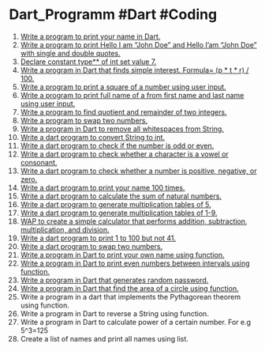 # Dart_Programm #Dart #Coding
1. [Write a program to print your name in Dart.](./Practice1/Ques1.dart)
2. [Write a program to print Hello I am “John Doe” and Hello I’am “John Doe” with single and double quotes.](./Practice1/Ques2.dart)
3. [Declare constant type** of int set value 7.](./Practice1/Ques3.dart)
4. [Write a program in Dart that finds simple interest. Formula= (p * t * r) / 100.](./Practice1/Ques4.dart)
5. [Write a program to print a square of a number using user input.](./Practice1/Ques5.dart)
6. [Write a program to print full name of a from first name and last name using user input.](./Practice1/Ques6.dart)
7. [Write a program to find quotient and remainder of two integers.](./Practice1/Ques7.dart)
8. [Write a program to swap two numbers.](./Practice1/Ques8.dart)
9. [Write a program in Dart to remove all whitespaces from String.](./Practice1/Ques9.dart)
10. [Write a dart program to convert String to int.](./Practice1/Ques10.dart)
11. [Write a dart program to check if the number is odd or even.](./Practice2/Ques11.dart)
12. [Write a dart program to check whether a character is a vowel or consonant.](./Practice2/Ques12.dart)
13. [Write a dart program to check whether a number is positive, negative, or zero.](./Practice2/Ques13.dart)
14. [Write a dart program to print your name 100 times.](./Practice2/Ques14.dart)
15. [Write a dart program to calculate the sum of natural numbers.](./Practice2/Ques15.dart)
16. [Write a dart program to generate multiplication tables of 5.](./Practice2/Ques16.dart)
17. [Write a dart program to generate multiplication tables of 1-9.](./Practice2/Ques17.dart)
18. [WAP to create a simple calculator that performs addition, subtraction, multiplication, and division.](./Practice2/Ques18.dart)
19. [Write a dart program to print 1 to 100 but not 41.](./Practice2/Ques19.dart)
20. [Write a dart program to swap two numbers.](./Practice2/Ques20.dart)
21. [Write a program in Dart to print your own name using function.](./Que/Practice2s21.dart)
22. [Write a program in Dart to print even numbers between intervals using function.](./Ques22.dart)
23. [Write a program in Dart that generates random password.](./Ques23.dart)
24. [Write a program in Dart that find the area of a circle using function.](./Ques24.dart)
25. Write a program in a dart that implements the Pythagorean theorem using function.
26. Write a program in Dart to reverse a String using function.
27. Write a program in Dart to calculate power of a certain number. For e.g 5^3=125
28. Create a list of names and print all names using list.
